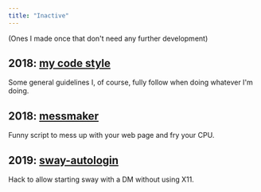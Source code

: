 ```yaml
---
title: "Inactive"
---
```


(Ones I made once that don't need any further development)

## 2018: [my code style](https://gitlab.com/kirbykevinson/code-style)

Some general guidelines I, of course, fully follow when doing whatever
I'm doing.

## 2018: [messmaker](https://gitlab.com/kirbykevinson/messmaker)

Funny script to mess up with your web page and fry your CPU.

## 2019: [sway-autologin](https://gitlab.com/kirbykevinson/sway-autologin)

Hack to allow starting sway with a DM without using X11.

